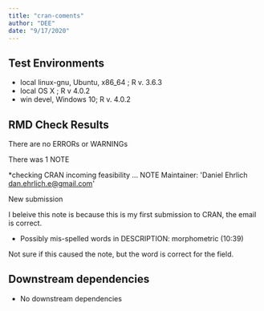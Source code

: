 ```yaml
---
title: "cran-coments"
author: "DEE"
date: "9/17/2020"
---
```


## Test Environments

* local linux-gnu, Ubuntu, x86_64 ; R v. 3.6.3
* local OS X ; R v 4.0.2
* win devel, Windows 10; R v. 4.0.2

## RMD Check Results

There are no ERRORs or WARNINGs
  
There was 1 NOTE

*checking CRAN incoming feasibility ... NOTE
Maintainer: 'Daniel Ehrlich <dan.ehrlich.e@gmail.com>'

New submission


I beleive this note is because this is my first submission to CRAN, the email is correct.

* Possibly mis-spelled words in DESCRIPTION:
  morphometric (10:39)

Not sure if this caused the note, but the word is correct for the field.

## Downstream dependencies

* No downstream dependencies